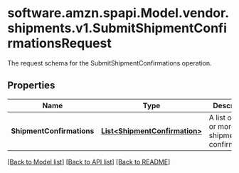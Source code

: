 # software.amzn.spapi.Model.vendor.shipments.v1.SubmitShipmentConfirmationsRequest
The request schema for the SubmitShipmentConfirmations operation.

## Properties

Name | Type | Description | Notes
------------ | ------------- | ------------- | -------------
**ShipmentConfirmations** | [**List&lt;ShipmentConfirmation&gt;**](ShipmentConfirmation.md) | A list of one or more shipment confirmations. | [optional] 

[[Back to Model list]](../README.md#documentation-for-models) [[Back to API list]](../README.md#documentation-for-api-endpoints) [[Back to README]](../README.md)


